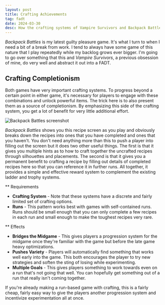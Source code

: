```yaml
---
layout: post
title: Crafting Achievements
tag: fadt
date: 2024-03-30
desc: How the crafting systems of Vampire Survivors and Backpack Battles function as an achievement system.
---
```


*Backpack Battles* is my latest guilty pleasure game. It's what I turn to when I need a bit of a break from work. I tend to always have some game of this nature that I play repeatedly while my backlog grows ever bigger. I'm going to go over something that this and *Vampire Survivors*, a previous obsession of mine, do very well and abstract it out into a FADT.

## Crafting Completionism

Both games have very important crafting systems. To progress beyond a certain point in either game, it's necessary for players to engage with these combinations and unlock powerful items. The trick here is to also present them as a source of completionism. By emphasizing this side of the crafting system, you get a lot of benefit for very little additional effort.

![Backpack Battles screenshot](/assets/blogImages/backpack.png)

*Backpack Battles* shows you this recipe screen as you play and obviously breaks down the recipes into ones that you have completed and ones that you haven't. You don't need anything more than this to push a player into filling out the screen but it does two other useful things. The first is that it gives you multiple hints as to how to craft together the uncrafted recipes through silhouettes and placements. The second is that it gives you a permanent benefit to crafting a recipe by filling out details of completed recipes here so that you can reference it in further runs. All together, it provides a simple and effective reward system to complement the existing ladder and trophy systems.

** Requirements

- **Crafting System** - Note that these systems have a discrete and fairly limited set of crafting options.
- **Runs** - This pattern works best with games with self-contained runs. Runs should be small enough that you can only complete a few recipes in each run and small enough to make the toughest recipes very rare.

** Effects

- **Bridges the Midgame** - This gives players a progression system for the midgame once they're familiar with the game but before the late game heavy optimizations.
- **Pushes Variety** - Players will automatically find something that works well early into the game. This both encourages the player to try new strategies and soften the sting of losing while experimenting.
- **Multiple Goals** - This gives players something to work towards even on a run that's not going that well. You can hopefully get something out of a run that really isn't coming together.

If you're already making a run-based game with crafting, this is a fairly cheap, fairly easy way to give the players another progression system and incentivize experimentation all at once.